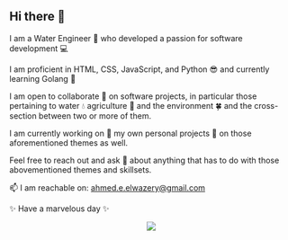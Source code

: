 ## Hi there 👋

<!--
**AhmedEFRMElwazery/AhmedEFRMElwazery** is a ✨ _special_ ✨ repository because its `README.md` (this file) appears on your GitHub profile.

Here are some ideas to get you started:

- 🔭 I’m currently working on ...
- 🌱 I’m currently learning ...
- 👯 I’m looking to collaborate on ...
- 🤔 I’m looking for help with ...
- 💬 Ask me about ...
- 📫 How to reach me: ...
- 😄 Pronouns: ...
- ⚡ Fun fact: ...
-->

I am a Water Engineer 🌊 who developed a passion for software development 💻

I am proficient in HTML, CSS, JavaScript, and Python 😎  and currently learning Golang 🧠

I am open to collaborate 👬 on software projects, in particular those pertaining to water 💧 agriculture 🌾 and the environment 🍀 and the cross-section between two or more of them.

I am currently working on 🔭 my own personal projects 💾 on those aforementioned themes as well.

Feel free to reach out and ask 💬 about anything that has to do with those abovementioned themes and skillsets.

📫 I am reachable on: ahmed.e.elwazery@gmail.com

✨ Have a marvelous day ✨ 

<p align="center">
  <a href="https://skillicons.dev">
    <img src="https://skillicons.dev/icons?i=js,python,go,html,css,tailwind,bootstrap,react,threejs,nodejs,ts,postgres,mongodb,sqlite,flask,django,figma,linux,git,vscode&perline=10" />
  </a>
</p>


